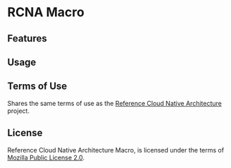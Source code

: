 # RCNA Macro

## Features

## Usage

## Terms of Use

Shares the same terms of use as the [Reference Cloud Native Architecture](../README.md#terms-of-use) project.

## License

Reference Cloud Native Architecture Macro, is licensed under the terms of [Mozilla Public License 2.0](../LICENSE).
